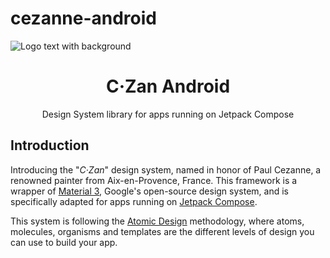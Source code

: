 # cezanne-android
![Logo   text with background](https://github.com/Tweener/cezanne-android/assets/596985/ee172267-223b-4e88-8518-559e767fcfe4)

<h1 align="center">C·Zan Android</h1>

<p align="center">Design System library for apps running on Jetpack Compose</p>

## Introduction

Introducing the "_C·Zan_" design system, named in honor of Paul Cezanne, a renowned painter from Aix-en-Provence, France. This framework is a wrapper of [Material 3](https://m3.material.io/), Google's open-source design system, and is specifically adapted for apps running on [Jetpack Compose](https://developer.android.com/jetpack/compose).

This system is following the [Atomic Design](https://bradfrost.com/blog/post/atomic-web-design/) methodology, where atoms, molecules, organisms and templates are the different levels of design you can use to build your app.
